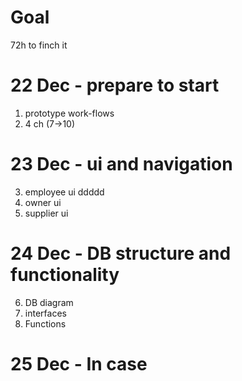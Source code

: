 # Goal

72h to finch it 

# 22 Dec - prepare to start

1. prototype work-flows
2. 4 ch (7->10)

# 23 Dec - ui and navigation

3. employee ui ddddd
4. owner ui
5. supplier ui

# 24 Dec - DB structure and functionality 

6. DB diagram
7. interfaces
8. Functions

# 25 Dec - In case